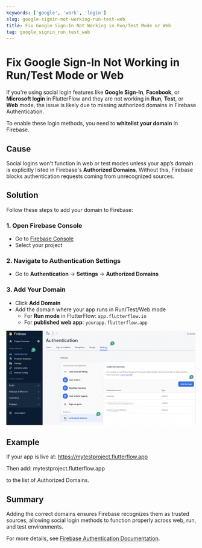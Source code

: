```yaml
---
keywords: ['google', 'work', 'login']
slug: google-signin-not-working-run-test-web
title: Fix Google Sign-In Not Working in Run/Test Mode or Web
tag: google_signin_run_test_web
---
```


# Fix Google Sign-In Not Working in Run/Test Mode or Web

If you're using social login features like **Google Sign-In**, **Facebook**, or **Microsoft login** in FlutterFlow and they are not working in **Run**, **Test**, or **Web** mode, the issue is likely due to missing authorized domains in Firebase Authentication.

To enable these login methods, you need to **whitelist your domain** in Firebase.

## Cause

Social logins won't function in web or test modes unless your app’s domain is explicitly listed in Firebase's **Authorized Domains**. Without this, Firebase blocks authentication requests coming from unrecognized sources.

## Solution

Follow these steps to add your domain to Firebase:

### 1. Open Firebase Console

- Go to [Firebase Console](https://console.firebase.google.com/)
- Select your project

### 2. Navigate to Authentication Settings

- Go to **Authentication** → **Settings** → **Authorized Domains**

### 3. Add Your Domain

- Click **Add Domain**
- Add the domain where your app runs in Run/Test/Web mode
  - For **Run mode** in FlutterFlow: `app.flutterflow.io`
  - For **published web app**: `yourapp.flutterflow.app`

![Firebase Authorized Domains](../assets/20250430121259325933.png)

## Example

If your app is live at: https://mytestproject.flutterflow.app 

Then add: mytestproject.flutterflow.app


to the list of Authorized Domains.

## Summary

Adding the correct domains ensures Firebase recognizes them as trusted sources, allowing social login methods to function properly across web, run, and test environments.

For more details, see [Firebase Authentication Documentation](https://firebase.google.com/docs/auth/web/hosting-resolver).




